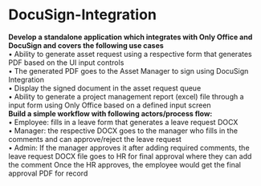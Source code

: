 # DocuSign-Integration
**Develop a standalone application which integrates with Only Office and DocuSign and covers the following use cases<br>**
  •	Ability to generate asset request using a respective form that generates PDF based on the UI input controls<br>
  •	The generated PDF goes to the Asset Manager to sign using DocuSign Integration<br>
  •	Display the signed document in the asset request queue<br>
  • Ability to generate a project management report (excel) file through a input form using Only Office based on a defined input screen<br>
**Build a simple workflow with following actors/process flow:<br>**
  •	Employee: fills in a leave form that generates a leave request DOCX<br>
  •	Manager: the respective DOCX goes to the manager who fills in the comments and can approve/reject the leave request<br>
  •	Admin: If the manager approves it after adding required comments, the leave request DOCX file goes to HR for final approval where they can add the comment 
   Once the HR approves, the employee would get the final approval PDF for record

